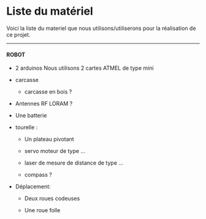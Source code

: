 # Liste du matériel

Voici la liste du materiel que nous utilisons/utiliserons pour la réalisation de ce projet.


*****
#### ROBOT
- 2 arduinos
Nous utilisons 2 cartes ATMEL de type mini


- carcasse
  + carcasse en bois ? 


- Antennes RF
LORAM ?


- Une batterie



- tourelle :
  + Un plateau pivotant
  
  + servo moteur
  de type ... 
  
  + laser de mesure de distance
  de type ...
   
  + compass ? 

 
- Déplacement:
  + Deux roues codeuses
  
  + Une roue folle
  
  

  






